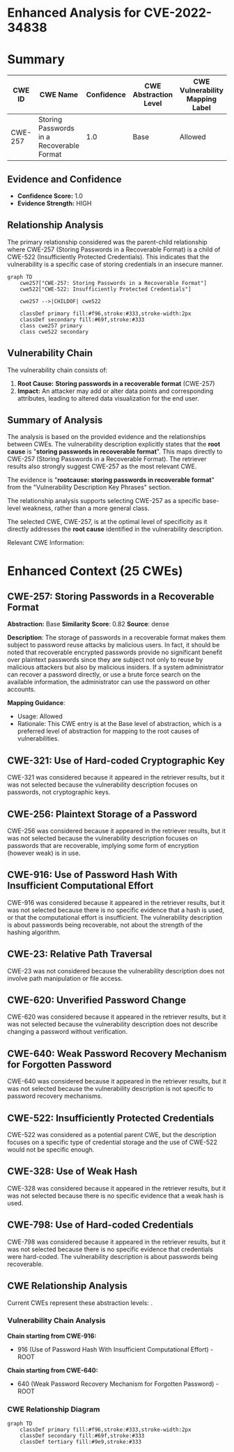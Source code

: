 # Enhanced Analysis for CVE-2022-34838

# Summary
| CWE ID | CWE Name | Confidence | CWE Abstraction Level | CWE Vulnerability Mapping Label | CWE-Vulnerability Mapping Notes |
|---|---|---|---|---|---|
| CWE-257 | Storing Passwords in a Recoverable Format | 1.0 | Base | Allowed | Primary CWE |

## Evidence and Confidence

*   **Confidence Score:** 1.0
*   **Evidence Strength:** HIGH

## Relationship Analysis
The primary relationship considered was the parent-child relationship where CWE-257 (Storing Passwords in a Recoverable Format) is a child of CWE-522 (Insufficiently Protected Credentials). This indicates that the vulnerability is a specific case of storing credentials in an insecure manner.

```mermaid
graph TD
    cwe257["CWE-257: Storing Passwords in a Recoverable Format"]
    cwe522["CWE-522: Insufficiently Protected Credentials"]
    
    cwe257 -->|CHILDOF| cwe522
    
    classDef primary fill:#f96,stroke:#333,stroke-width:2px
    classDef secondary fill:#69f,stroke:#333
    class cwe257 primary
    class cwe522 secondary
```

## Vulnerability Chain
The vulnerability chain consists of:
1.  **Root Cause:** **Storing passwords in a recoverable format** (CWE-257)
2.  **Impact:** An attacker may add or alter data points and corresponding attributes, leading to altered data visualization for the end user.

## Summary of Analysis
The analysis is based on the provided evidence and the relationships between CWEs. The vulnerability description explicitly states that the **root cause** is "**storing passwords in recoverable format**". This maps directly to CWE-257 (Storing Passwords in a Recoverable Format). The retriever results also strongly suggest CWE-257 as the most relevant CWE.

The evidence is "**rootcause:** **storing passwords in recoverable format**" from the "Vulnerability Description Key Phrases" section.

The relationship analysis supports selecting CWE-257 as a specific base-level weakness, rather than a more general class.

The selected CWE, CWE-257, is at the optimal level of specificity as it directly addresses the **root cause** identified in the vulnerability description.

Relevant CWE Information:

# Enhanced Context (25 CWEs)

## CWE-257: Storing Passwords in a Recoverable Format
**Abstraction:** Base
**Similarity Score**: 0.82
**Source**: dense

**Description**:
The storage of passwords in a recoverable format makes them subject to password reuse attacks by malicious users. In fact, it should be noted that recoverable encrypted passwords provide no significant benefit over plaintext passwords since they are subject not only to reuse by malicious attackers but also by malicious insiders. If a system administrator can recover a password directly, or use a brute force search on the available information, the administrator can use the password on other accounts.

**Mapping Guidance**:
- Usage: Allowed
- Rationale: This CWE entry is at the Base level of abstraction, which is a preferred level of abstraction for mapping to the root causes of vulnerabilities.

## CWE-321: Use of Hard-coded Cryptographic Key
CWE-321 was considered because it appeared in the retriever results, but it was not selected because the vulnerability description focuses on passwords, not cryptographic keys.

## CWE-256: Plaintext Storage of a Password
CWE-256 was considered because it appeared in the retriever results, but it was not selected because the vulnerability description focuses on passwords that are recoverable, implying some form of encryption (however weak) is in use.

## CWE-916: Use of Password Hash With Insufficient Computational Effort
CWE-916 was considered because it appeared in the retriever results, but it was not selected because there is no specific evidence that a hash is used, or that the computational effort is insufficient. The vulnerability description is about passwords being recoverable, not about the strength of the hashing algorithm.

## CWE-23: Relative Path Traversal
CWE-23 was not considered because the vulnerability description does not involve path manipulation or file access.

## CWE-620: Unverified Password Change
CWE-620 was considered because it appeared in the retriever results, but it was not selected because the vulnerability description does not describe changing a password without verification.

## CWE-640: Weak Password Recovery Mechanism for Forgotten Password
CWE-640 was considered because it appeared in the retriever results, but it was not selected because the vulnerability description is not specific to password recovery mechanisms.

## CWE-522: Insufficiently Protected Credentials
CWE-522 was considered as a potential parent CWE, but the description focuses on a specific type of credential storage and the use of CWE-522 would not be specific enough.

## CWE-328: Use of Weak Hash
CWE-328 was considered because it appeared in the retriever results, but it was not selected because there is no specific evidence that a weak hash is used.

## CWE-798: Use of Hard-coded Credentials
CWE-798 was considered because it appeared in the retriever results, but it was not selected because there is no specific evidence that credentials were hard-coded. The vulnerability description is about passwords being recoverable.


## CWE Relationship Analysis

Current CWEs represent these abstraction levels: .


### Vulnerability Chain Analysis

**Chain starting from CWE-916:**
- 916 (Use of Password Hash With Insufficient Computational Effort) - ROOT


**Chain starting from CWE-640:**
- 640 (Weak Password Recovery Mechanism for Forgotten Password) - ROOT



### CWE Relationship Diagram

```mermaid
graph TD
    classDef primary fill:#f96,stroke:#333,stroke-width:2px
    classDef secondary fill:#69f,stroke:#333
    classDef tertiary fill:#9e9,stroke:#333
```